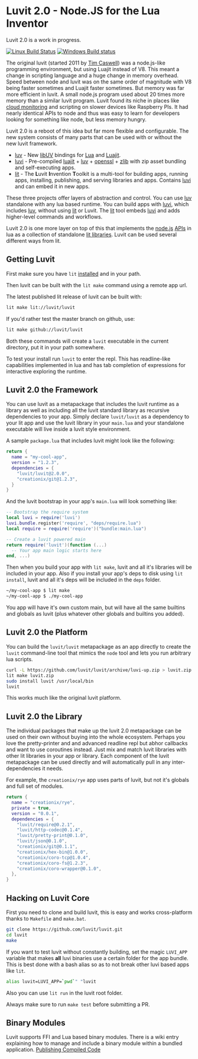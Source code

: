 # Luvit 2.0 - Node.JS for the Lua Inventor

Luvit 2.0 is a work in progress.

[![Linux Build Status](https://travis-ci.org/luvit/luvit.svg?branch=luvi-up)](https://travis-ci.org/luvit/luvit)
[![Windows Build status](https://ci.appveyor.com/api/projects/status/72ccr146fm51k7up/branch/luvi-up?svg=true)](https://ci.appveyor.com/project/racker-buildbot/luvit/branch/luvi-up)

The original luvit (started 2011 by [Tim Caswell][]) was a node.js-like
programming environment, but using Luajit instead of V8. This meant a
change in scripting language and a huge change in memory overhead. Speed
between node and luvit was on the same order of magnitude with V8 being
faster sometimes and Luajit faster sometimes. But memory was far more
efficient in luvit. A small node.js program used about 20 times more
memory than a similar luvit program. Luvit found its niche in places
like [cloud monitoring][] and scripting on slower devices like Raspberry
PIs. It had nearly identical APIs to node and thus was easy to learn for
developers looking for something like node, but less memory hungry.

Luvit 2.0 is a reboot of this idea but far more flexible and
configurable. The new system consists of many parts that can be used
with or without the new luvit framework.

 - [luv][] - New [libUV][] bindings for [Lua][] and [Luajit][].
 - [luvi][] - Pre-compiled [luajit][] + [luv][] + [openssl][] + [zlib][] with zip asset bundling and self-executing apps.
 - [lit][] - The **L**uvit **I**nvention **T**oolkit is a multi-tool
   for building apps, running apps, installing, publishing, and
   serving libraries and apps.  Contains [luvi][] and can embed it in
   new apps.

These three projects offer layers of abstraction and control.  You can
use [luv][] standalone with any lua based runtime.  You can build apps
with [luvi][], which includes [luv][], without using [lit][] or Luvit.
The [lit][] tool embeds [luvi][] and adds higher-level commands and
workflows.

Luvit 2.0 is one more layer on top of this that implements the
[node.js][] [APIs](http://nodejs.org/api/) in lua as a collection of
standalone [lit libraries][].  Luvit can be used several different
ways from lit.

## Getting Luvit

First make sure you have `lit` [installed](https://github.com/luvit/lit#installing-lit) and in your path.

Then luvit can be built with the `lit make` command using a remote app url.

The latest published lit release of luvit can be built with:

```sh
lit make lit://luvit/luvit
```

If you'd rather test the master branch on github, use:

```sh
lit make github://luvit/luvit
```

Both these commands will create a `luvit` executable in the current directory, put it in your path somewhere.

To test your install run `luvit` to enter the repl.  This has readline-like capabilities implemented in lua and has tab completion of expressions for interactive exploring the runtime.

## Luvit 2.0 the Framework

You can use luvit as a metapackage that includes the luvit runtime as
a library as well as including all the luvit standard library as
recursive dependencies to your app.  Simply declare `luvit/luvit` as a
dependency to your lit app and use the luvit library in your
`main.lua` and your standalone executable will live inside a luvit
style environment.

A sample `package.lua` that includes luvit might look like the
following:

```lua
return {
  name = "my-cool-app",
  version = "1.2.3",
  dependencies = {
    "luvit/luvit@2.0.0",
    "creationix/git@1.2.3",
  }
}
```

And the luvit bootstrap in your app's `main.lua` will look something
like:

```lua
-- Bootstrap the require system
local luvi = require('luvi')
luvi.bundle.register('require', "deps/require.lua")
local require = require('require')("bundle:main.lua")

-- Create a luvit powered main
return require('luvit')(function (...)
  -- Your app main logic starts here
end, ...)
```

Then when you build your app with `lit make`, luvit and all it's
libraries will be included in your app.  Also if you install your
app's deps to disk using `lit install`, luvit and all it's deps will
be included in the `deps` folder.

```sh
~/my-cool-app $ lit make
~/my-cool-app $ ./my-cool-app
```

You app will have it's own custom main, but will have all the same
builtins and globals as luvit (plus whatever other globals and
builtins you added).

## Luvit 2.0 the Platform

You can build the `luvit/luvit` metapackage as an app directly to
create the `luvit` command-line tool that mimics the `node` tool and
lets you run arbitrary lua scripts.

```sh
curl -L https://github.com/luvit/luvit/archive/luvi-up.zip > luvit.zip
lit make luvit.zip
sudo install luvit /usr/local/bin
luvit
```

This works much like the original luvit platform.

## Luvit 2.0 the Library

The individual packages that make up the luvit 2.0 metapackage can be
used on their own without buying into the whole ecosystem.  Perhaps
you love the pretty-printer and and advanced readline repl but abhor
callbacks and want to use coroutines instead.  Just mix and match
luvit libraries with other lit libraries in your app or library.  Each
component of the luvit metapackage can be used directly and will
automatically pull in any inter-dependencies it needs.

For example, the `creationix/rye` app uses parts of luvit, but not
it's globals and full set of modules.

```lua
return {
  name = "creationix/rye",
  private = true,
  version = "0.0.1",
  dependencies = {
    "luvit/require@0.2.1",
    "luvit/http-codec@0.1.4",
    "luvit/pretty-print@0.1.0",
    "luvit/json@0.1.0",
    "creationix/git@0.1.1",
    "creationix/hex-bin@1.0.0",
    "creationix/coro-tcp@1.0.4",
    "creationix/coro-fs@1.2.3",
    "creationix/coro-wrapper@0.1.0",
  },
}
```

## Hacking on Luvit Core

First you need to clone and build luvit, this is easy and works cross-platform thanks to `Makefile` and `make.bat`.

```sh
git clone https://github.com/luvit/luvit.git
cd luvit
make
```

If you want to test luvit without constantly building, set the magic `LUVI_APP` variable that makes **all** luvi binaries use a certain folder for the app bundle.  This is best done with a bash alias so as to not break other luvi based apps like `lit`.

```sh
alias luvit=LUVI_APP=`pwd`" "luvit
```

Also you can use `lit run` in the luvit root folder.

Always make sure to run `make test` before submitting a PR.

## Binary Modules

Luvit supports FFI and Lua based binary modules. There is a wiki entry
explaining how to manage and include a binary module within a bundled
application. [Publishing Compiled Code][]

[cloud monitoring]: https://github.com/virgo-agent-toolkit
[Tim Caswell]: https://github.com/creationix
[libuv]: http://docs.libuv.org/en/v1.x/
[luvi]: https://github.com/luvit/luvi
[luv]: https://github.com/luvit/luv
[lit]: https://github.com/luvit/lit
[lit libraries]: http://lit.luvit.io/packages/luvit
[lua]: http://www.lua.org/
[luajit]: http://luajit.org/
[openssl]: https://www.openssl.org/
[zlib]: http://www.zlib.net/
[node.js]: http://nodejs.org/
[Publishing Compiled Code]: https://github.com/luvit/lit/wiki/Publishing-Compiled-Code
